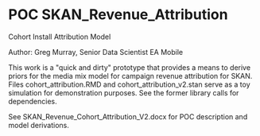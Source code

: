 # POC SKAN_Revenue_Attribution
Cohort Install Attribution Model

Author: Greg Murray, Senior Data Scientist EA Mobile


This work is a "quick and dirty" prototype that provides a means to derive priors for the media mix model for campaign revenue attribution for SKAN.
Files cohort_attribution.RMD and cohort_attribution_v2.stan serve as a toy simulation for demonstration purposes. See the former library calls for dependencies.


See SKAN_Revenue_Cohort_Attribution_V2.docx for POC description and model derivations.
